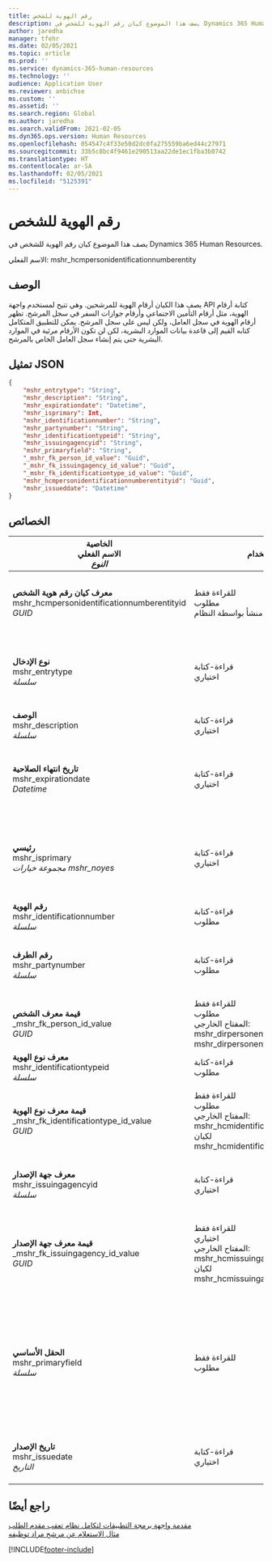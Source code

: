 ```yaml
---
title: رقم الهوية للشخص
description: يصف هذا الموضوع كيان رقم الهوية للشخص في Dynamics 365 Human Resources.
author: jaredha
manager: tfehr
ms.date: 02/05/2021
ms.topic: article
ms.prod: ''
ms.service: dynamics-365-human-resources
ms.technology: ''
audience: Application User
ms.reviewer: anbichse
ms.custom: ''
ms.assetid: ''
ms.search.region: Global
ms.author: jaredha
ms.search.validFrom: 2021-02-05
ms.dyn365.ops.version: Human Resources
ms.openlocfilehash: 054547c4f33e50d2dc0fa275559ba6ed44c27971
ms.sourcegitcommit: 33b5c8bc4f9461e290513aa22de1ec1fba3b0742
ms.translationtype: HT
ms.contentlocale: ar-SA
ms.lasthandoff: 02/05/2021
ms.locfileid: "5125391"
---
```

# <a name="person-identification-number"></a>رقم الهوية للشخص

يصف هذا الموضوع كيان رقم الهوية للشخص في Dynamics 365 Human Resources.

الاسم الفعلي: mshr_hcmpersonidentificationnumberentity

## <a name="description"></a>الوصف

يصف هذا الكيان أرقام الهوية للمرشحين. وهي تتيح لمستخدم واجهة API كتابة أرقام الهوية، مثل أرقام التأمين الاجتماعي وأرقام جوازات السفر في سجل المرشح. تظهر أرقام الهوية في سجل العامل، ولكن ليس على سجل المرشح. يمكن للتطبيق المتكامل كتابه القيم إلى قاعدة بيانات الموارد البشرية، لكن لن تكون الأرقام مرئية في الموارد البشرية حتى يتم إنشاء سجل العامل الخاص بالمرشح.

## <a name="json-representation"></a>تمثيل JSON

```json
{
    "mshr_entrytype": "String",
    "mshr_description": "String",
    "mshr_expirationdate": "Datetime",
    "mshr_isprimary": Int,
    "mshr_identificationnumber": "String",
    "mshr_partynumber": "String",
    "mshr_identificationtypeid": "String",
    "mshr_issuingagencyid": "String",
    "mshr_primaryfield": "String",
    "_mshr_fk_person_id_value": "Guid",
    "_mshr_fk_issuingagency_id_value": "Guid",
    "_mshr_fk_identificationtype_id_value": "Guid",
    "mshr_hcmpersonidentificationnumberentityid": "Guid",
    "mshr_issueddate": "Datetime"
}
```

## <a name="properties"></a>الخصائص

| الخاصية<br>**الاسم الفعلي**<br>**_النوع_** | استخدام | الوصف |
| --- | --- | --- |
| **معرف كيان رقم هوية الشخص**<br>mshr_hcmpersonidentificationnumberentityid<br>*GUID* | للقراءة فقط<br>مطلوب<br>منشأ بواسطة النظام | المعرف الأساسي الفريد لسجل رقم هوية الشخص. |
| **نوع الإدخال**<br>mshr_entrytype<br>*سلسلة* | قراءة-كتابة<br>اختياري | قيمة حرة للإشارة إلى نوع الإدخال الخاص برقم الهوية. |
| **‏‏الوصف**<br>mshr_description<br>*سلسلة* | قراءة-كتابة<br>اختياري | وصف رقم الهوية. |
| **تاريخ انتهاء الصلاحية**<br>mshr_expirationdate<br>*Datetime* | قراءة-كتابة<br>اختياري | التاريخ الذي تنتهي فيه صلاحية رقم الهوية أو المستند المقترن. |
| **رئيسي**<br>mshr_isprimary<br>*مجموعة خيارات mshr_noyes* | قراءة-كتابة<br>اختياري | يتيح تحديد ما إذا كان رقم الهوية هو السجل الرئيسي للشخص لنوع الهوية هذا. |
| **رقم الهوية**<br>mshr_identificationnumber<br>*سلسلة* | قراءة-كتابة<br>مطلوب | رقم الهوية. |
| **رقم الطرف**<br>mshr_partynumber<br>*سلسلة* | قراءة-كتابة<br>مطلوب | معرف الطرف (الشخص) الذي يمتلك رقم الهوية. |
| **قيمة معرف الشخص**<br>_mshr_fk_person_id_value<br>*GUID* | للقراءة فقط<br>مطلوب<br>المفتاح الخارجي: mshr_dirpersonentityid للكيان mshr_dirpersonentity | المعرف الفريد للطرف (الشخص). |
| **معرف نوع الهوية**<br>mshr_identificationtypeid<br>*سلسلة* | قراءة-كتابة<br>مطلوب | نوع رقم الهوية. |
| **قيمة معرف نوع الهوية**<br>_mshr_fk_identificationtype_id_value<br>*GUID* | للقراءة فقط<br>مطلوب<br>المفتاح الخارجي: mshr_hcmidentificationtypeentityid لكيان mshr_hcmidentificationtypeentity | المعرف الفريد المنشأ بواسطة النظام لنوع الهوية. |
| **معرف جهة الإصدار**<br>mshr_issuingagencyid<br>*سلسلة* | قراءة-كتابة<br>اختياري | الوكالة أو المؤسسة التي تصدر رقم الهوية. |
| **قيمة معرف جهة الإصدار**<br>_mshr_fk_issuingagency_id_value<br>*GUID* | للقراءة فقط<br>اختياري<br>المفتاح الخارجي: mshr_hcmissuingagencyentityid لكيان mshr_hcmissuingagencyentity | المعرف الفريد المنشأ بواسطة النظام لجهة إصدار رقم الهوية. |
| **الحقل الأساسي**<br>mshr_primaryfield<br>*سلسلة* | للقراءة فقط<br>مطلوب | حقل المطلوب استخدامه كمعرف لسجل الكيان. مجموعة رقم الطرف ومعرف نوع الهوية ونوع الهوية. |
| **تاريخ الإصدار**<br>mshr_issuedate<br>*التاريخ* | قراءة-كتابة<br>اختياري | التاريخ الذي تم فيه إصدار رقم الهوية. |

## <a name="see-also"></a>راجع أيضًا

[مقدمة واجهة برمجة التطبيقات لتكامل نظام تعقب مقدم الطلب](hr-admin-integration-ats-api-introduction.md)<br>
[مثال الاستعلام عن مرشح مراد توظيفه](hr-admin-integration-ats-api-candidate-to-hire-example-query.md)



[!INCLUDE[footer-include](../includes/footer-banner.md)]